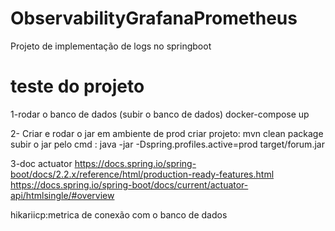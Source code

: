 # ObservabilityGrafanaPrometheus
Projeto de implementação de logs no springboot

# teste do projeto
1-rodar o banco de dados (subir o banco de dados)
    docker-compose up

2- Criar e rodar o jar em ambiente de prod
   criar projeto: mvn clean package
   subir o jar pelo cmd : java -jar -Dspring.profiles.active=prod target/forum.jar

3-doc actuator
https://docs.spring.io/spring-boot/docs/2.2.x/reference/html/production-ready-features.html
    https://docs.spring.io/spring-boot/docs/current/actuator-api/htmlsingle/#overview


hikariicp:metrica de conexão com o banco de dados